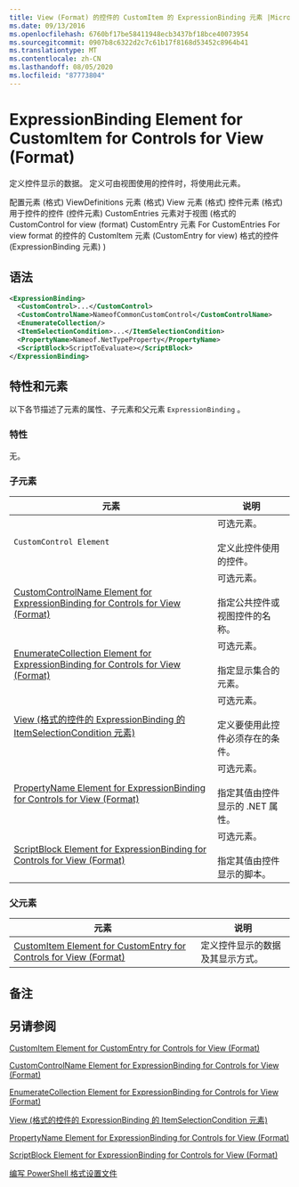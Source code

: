 ```yaml
---
title: View (Format) 的控件的 CustomItem 的 ExpressionBinding 元素 |Microsoft Docs
ms.date: 09/13/2016
ms.openlocfilehash: 6760bf17be58411948ecb3437bf18bce40073954
ms.sourcegitcommit: 0907b8c6322d2c7c61b17f8168d53452c8964b41
ms.translationtype: MT
ms.contentlocale: zh-CN
ms.lasthandoff: 08/05/2020
ms.locfileid: "87773804"
---
```

# <a name="expressionbinding-element-for-customitem-for-controls-for-view-format"></a>ExpressionBinding Element for CustomItem for Controls for View (Format)

定义控件显示的数据。 定义可由视图使用的控件时，将使用此元素。

配置元素 (格式) ViewDefinitions 元素 (格式) View 元素 (格式) 控件元素 (格式) 用于控件的控件 (控件元素) CustomEntries 元素对于视图 (格式的 CustomControl for view (format) CustomEntry 元素 For CustomEntries For view format 的控件的 CustomItem 元素 (CustomEntry for view) 格式的控件 (ExpressionBinding 元素) ) 

## <a name="syntax"></a>语法

```xml
<ExpressionBinding>
  <CustomControl>...</CustomControl>
  <CustomControlName>NameofCommonCustomControl</CustomControlName>
  <EnumerateCollection/>
  <ItemSelectionCondition>...</ItemSelectionCondition>
  <PropertyName>Nameof.NetTypeProperty</PropertyName>
  <ScriptBlock>ScriptToEvaluate></ScriptBlock>
</ExpressionBinding>
```

## <a name="attributes-and-elements"></a>特性和元素

以下各节描述了元素的属性、子元素和父元素 `ExpressionBinding` 。

### <a name="attributes"></a>特性

无。

### <a name="child-elements"></a>子元素

|元素|说明|
|-------------|-----------------|
|`CustomControl Element`|可选元素。<br /><br /> 定义此控件使用的控件。|
|[CustomControlName Element for ExpressionBinding for Controls for View (Format)](./customcontrolname-element-for-expressionbinding-for-controls-for-view-format.md)|可选元素。<br /><br /> 指定公共控件或视图控件的名称。|
|[EnumerateCollection Element for ExpressionBinding for Controls for View (Format)](./enumeratecollection-element-for-expressionbinding-for-controls-for-view-format.md)|可选元素。<br /><br /> 指定显示集合的元素。|
|[View (格式的控件的 ExpressionBinding 的 ItemSelectionCondition 元素) ](./itemselectioncondition-element-for-expressionbinding-for-controls-for-view-format.md)|可选元素。<br /><br /> 定义要使用此控件必须存在的条件。|
|[PropertyName Element for ExpressionBinding for Controls for View (Format)](./propertyname-element-for-expressionbinding-for-controls-for-view-format.md)|可选元素。<br /><br /> 指定其值由控件显示的 .NET 属性。|
|[ScriptBlock Element for ExpressionBinding for Controls for View (Format)](./scriptblock-element-for-expressionbinding-for-controls-for-view-format.md)|可选元素。<br /><br /> 指定其值由控件显示的脚本。|

### <a name="parent-elements"></a>父元素

|元素|说明|
|-------------|-----------------|
|[CustomItem Element for CustomEntry for Controls for View (Format)](./customitem-element-for-customentry-for-controls-for-view-format.md)|定义控件显示的数据及其显示方式。|

## <a name="remarks"></a>备注

## <a name="see-also"></a>另请参阅

[CustomItem Element for CustomEntry for Controls for View (Format)](./customitem-element-for-customentry-for-controls-for-view-format.md)

[CustomControlName Element for ExpressionBinding for Controls for View (Format)](./customcontrolname-element-for-expressionbinding-for-controls-for-view-format.md)

[EnumerateCollection Element for ExpressionBinding for Controls for View (Format)](./enumeratecollection-element-for-expressionbinding-for-controls-for-view-format.md)

[View (格式的控件的 ExpressionBinding 的 ItemSelectionCondition 元素) ](./itemselectioncondition-element-for-expressionbinding-for-controls-for-view-format.md)

[PropertyName Element for ExpressionBinding for Controls for View (Format)](./propertyname-element-for-expressionbinding-for-controls-for-view-format.md)

[ScriptBlock Element for ExpressionBinding for Controls for View (Format)](./scriptblock-element-for-expressionbinding-for-controls-for-view-format.md)

[编写 PowerShell 格式设置文件](./writing-a-powershell-formatting-file.md)

